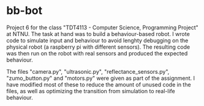 # bb-bot

Project 6 for the class "TDT4113 - Computer Science, Programming Project" at NTNU. The task at hand was to build a behaviour-based robot. I wrote code to simulate input and behaviour to avoid lenghty debugging on the physical robot (a raspberry pi with different sensors). The resulting code was then run on the robot with real sensors and produced the expected behaviour.

The files "camera.py", "ultrasonic.py", "reflectance_sensors.py", "zumo_button.py" and "motors.py" were given as part of the assignment. I have modified most of these to reduce the amount of unused code in the files, as well as optimizing the transition from simulation to real-life behaviour. 
